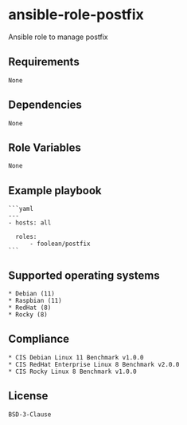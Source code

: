 # ansible-role-postfix

Ansible role to manage postfix


## Requirements

    None


## Dependencies

    None


## Role Variables

    None


## Example playbook

    ```yaml
    ---
    - hosts: all

      roles:
          - foolean/postfix
    ```


## Supported operating systems

    * Debian (11)
    * Raspbian (11)
    * RedHat (8)
    * Rocky (8)


## Compliance

    * CIS Debian Linux 11 Benchmark v1.0.0
    * CIS RedHat Enterprise Linux 8 Benchmark v2.0.0
    * CIS Rocky Linux 8 Benchmark v1.0.0


## License

    BSD-3-Clause
